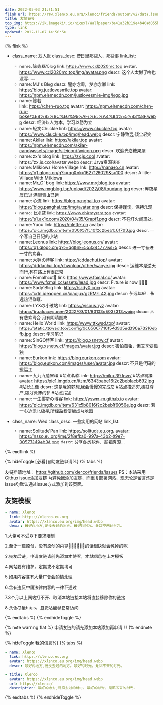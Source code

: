 ```yaml
---
date: 2022-05-03 21:21:51
flink_url: https://raw.xlenco.eu.org/xlenco/friends/output/v2/data.json
title: 友情链接
top_img: https://ik.imagekit.io/nicexl/Wallpaper/ba41a32b219e4b40ad055bbb52935896_Y0819msuI.jpg
type: link
updated: 2022-11-07 14:50:50
---
```

{% flink %}
- class_name: 友人账
  class_desc: 昔日里那些人，那些事
  link_list:
    - name: 陈鑫磊'Blog
      link: https://www.cxl2020mc.top
      avatar: https://www.cxl2020mc.top/img/avatar.png
      descr: 这个人太懒了啥也没写......
    - name: MJ's Blog
      descr: 醒亦念卿，梦亦念卿
      link: https://blog.justlovesmile.top
      avatar: https://npm.elemecdn.com/justlovesmile-img/logo.jpg
    - name: 陈若  
      link: https://chen-ruo.top
      avatar: https://npm.elemecdn.com/chen-ruo-boke/%E8%83%8C%E6%99%AF/%E5%A4%B4%E5%83%8F.webp
      descr: 经济以人为本，学习以勤为立
    - name: 轻笑Chuckle
      link: https://www.chuckle.top
      avatar: https://www.chuckle.top/img/head.webp
      descr: 宁静致远,倾尘轻笑
    - name: Akilar
      link: https://akilar.top
      avatar: https://npm.elemecdn.com/akilar-candyassets/image/siteicon/favicon.png
      descr: 欢迎光临糖果屋
    - name: zx's blog
      link: https://zx.js.cool
      avatar: https://zx.js.cool/avatar.webp
      descr: Java资源速查
    - name: Mlikiowa Home Village
      link: https://nanaeo.cn
      avatar: https://q1.qlogo.cn/g?b=qq&nk=1627126029&s=100
      descr: A litter Village With Mlikiowa
    - name:  Mr_G’ blog
      link: https://www.mrgblog.top
      avatar: https://www.mrgblog.top/upload/2022/08/touxiang.jpg
      descr: 昨夜星辰已逝 满眼青山已远
    - name: 心流
      link: https://blog.panghai.top
      avatar: https://blog.panghai.top/img/avatar.png
      descr: 保持谨慎，保持乐观
    - name: 七米蓝
      link: https://www.chirmyram.top
      avatar: https://s1.ax1x.com/2020/04/05/Grapf1.png
      descr: 不在灯火阑珊处。
    - name: Yuou
      link: https://mletter.cn
      avatar: https://pic.imgdb.cn/item/630637fc16f2c2beb1c6f793.jpg
      descr: 一个写自己日记的小站
    - name: Leonus
      link: https://blog.leonus.cn/
      avatar: https://q1.qlogo.cn/g?b=qq&nk=553344777&s=5
      descr: 进一寸有进一寸的欢喜。
    - name: 大锤の博客
      link: https://dddachui.top/
      avatar: https://dddachui.top/download/other/wanye.jpg
      descr: 运维本是逆天而行,死在路上也很正常
    - name: Fomalhaut🥝
      link: https://www.fomal.cc/
      avatar: https://www.fomal.cc/assets/head.jpg
      descr: Future is now 🍭🍭🍭
    - name: Sady’Blog
      link: https://sady0.com
      avatar: https://cdn.ideaopen.cn/xiaojun/gzRMsL4X.jpg
      descr: 永远年轻，永远热泪盈眶.
    - name: LYXの小破站
      link: https://yisous.xyz
      avatar: https://bu.dusays.com/2022/09/01/63103c5038313.webp
      descr: 人有悲欢离合 月有阴晴圆缺
    - name: Hello World
      link: https://www.ttkwsd.top/
      avatar: https://static.ttkwsd.top/config/9c65807710f54d9d5ad398a78216ebfb.jpg
      descr: 学习笔记
    - name: SinGO博客
      link: https://blog.xsnetw.cf
      avatar: https://blog.xsnetw.cf/images/avatar.jpg
      descr: 害怕孤独，但又享受孤独
    - name: Eurkon
      link: https://blog.eurkon.com
      avatar: https://blog.eurkon.com/images/user/avatar.jpg
      descr: 不只是代码的搬运工
    - name: 九九九感冒绫 #站点名称
      link: https://miku-39.love/ #站点链接
      avatar: https://pic1.imgdb.cn/item/6343babe16f2c2beb1acb692.jpg #站长头像
      descr: 这是我的梦想,我会慢慢的完成它 #站点描述穷,碾过尊严,碾过微薄的梦 #站点描述
    - name: 一生雾梦の博客
      link: https://yswm-m.github.io
      avatar: https://pic.imgdb.cn/item/631c5b8016f2c2beb1f6056e.jpg
      descr: 若一心追逐北极星,所经路线便能成为地图

- class_name: Wed
  class_desc: 一些实用的网站
  link_list:
    - name: Solitude'Pan
      link: https://solitude.eu.org/
      avatar: https://nsso.eu.org/img/2f8efba0-997a-43b2-99e7-30577849eb3d.png
      descr: 分享各类软件，影视资源...

{% endflink %}




{% hideToggle [必看]自助友链申请%}
{% tabs  %}

<!-- tab 友链申请 -->

友链申请地址：
https://github.com/xlenco/friends/issues
PS：本站采用Github issue添加友链
为避免因添加友链，而重复部署网站，现无论是留言还是issue均默认通过issue方式添加到该页面。

## 友链模板

```yml
- name: Xlenco
  link: https://xlenco.eu.org
  avatar: https://xlenco.eu.org/img/head.webp
  descr: 最好的地方,是没去过的地方。最好的时光，是回不来的时光。
```

<!-- endtab -->

<!-- tab 友链须知 -->

1.大佬可不受以下要求限制

2.至少一篇原创，没有原创的内容📔📕📗📘📙📓的话很快就会死掉的呢

3.先友后链，申请友链请前先添加本博客，本站信息在上方模板

4.网站要有维护，定期或不定期均可

5.如果内容含有大量广告会酌情处理

6.含有违反中国法律内容的一律不通过

7.3个月以上网站打不开、取消本站链接本站将直接移除你的链接

8.头像尽量https，且贵站能够正常访问

<!-- endtab -->

{% endtabs %}
{% endhideToggle %}

{% note warning flat %}
申请友链的请先添加本站添加再申请 ! !
{% endnote %}

{% hideToggle 我的信息%}
{% tabs  %}

<!-- tab Butterfly & MengD -->

```yml
- name: Xlenco
  link: https://xlenco.eu.org
  avatar: https://xlenco.eu.org/img/head.webp
  descr: 最好的地方,是没去过的地方。最好的时光，是回不来的时光。
```

<!-- endtab -->

<!-- tab volantis -->

```yml
- title: Xlenco
  avatar: https://xlenco.eu.org/img/head.webp
  url: https://xlenco/
  description: 最好的地方,是没去过的地方。最好的时光，是回不来的时光。
```

<!-- endtab -->

{% endtabs %}
{% endhideToggle %}
